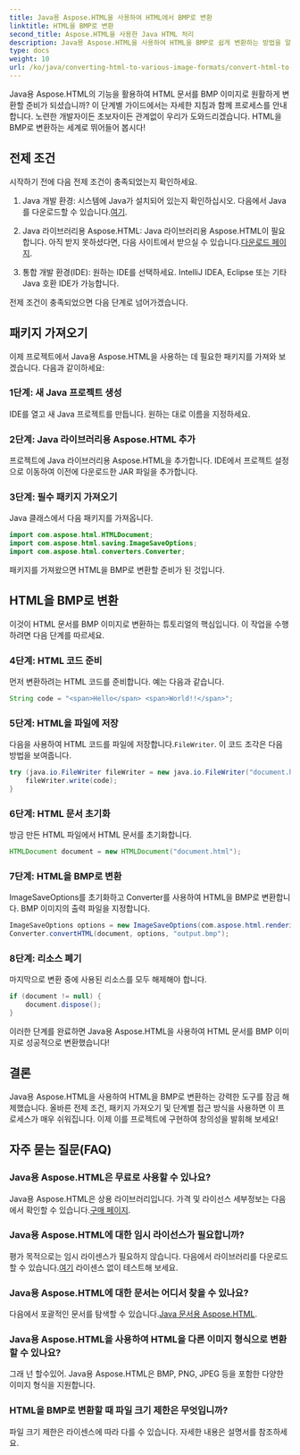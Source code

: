 ```yaml
---
title: Java용 Aspose.HTML을 사용하여 HTML에서 BMP로 변환
linktitle: HTML을 BMP로 변환
second_title: Aspose.HTML을 사용한 Java HTML 처리
description: Java용 Aspose.HTML을 사용하여 HTML을 BMP로 쉽게 변환하는 방법을 알아보세요. 필수 구성 요소 및 패키지 가져오기가 포함된 단계별 가이드입니다. 지금 탐험해보세요!
type: docs
weight: 10
url: /ko/java/converting-html-to-various-image-formats/convert-html-to-bmp/
---
```


Java용 Aspose.HTML의 기능을 활용하여 HTML 문서를 BMP 이미지로 원활하게 변환할 준비가 되셨습니까? 이 단계별 가이드에서는 자세한 지침과 함께 프로세스를 안내합니다. 노련한 개발자이든 초보자이든 관계없이 우리가 도와드리겠습니다. HTML을 BMP로 변환하는 세계로 뛰어들어 봅시다!

## 전제 조건

시작하기 전에 다음 전제 조건이 충족되었는지 확인하세요.

1.  Java 개발 환경: 시스템에 Java가 설치되어 있는지 확인하십시오. 다음에서 Java를 다운로드할 수 있습니다.[여기](https://www.java.com/download/).

2.  Java 라이브러리용 Aspose.HTML: Java 라이브러리용 Aspose.HTML이 필요합니다. 아직 받지 못하셨다면, 다음 사이트에서 받으실 수 있습니다.[다운로드 페이지](https://releases.aspose.com/html/java/).

3. 통합 개발 환경(IDE): 원하는 IDE를 선택하세요. IntelliJ IDEA, Eclipse 또는 기타 Java 호환 IDE가 가능합니다.

전제 조건이 충족되었으면 다음 단계로 넘어가겠습니다.

## 패키지 가져오기

이제 프로젝트에서 Java용 Aspose.HTML을 사용하는 데 필요한 패키지를 가져와 보겠습니다. 다음과 같이하세요:

### 1단계: 새 Java 프로젝트 생성

IDE를 열고 새 Java 프로젝트를 만듭니다. 원하는 대로 이름을 지정하세요.

### 2단계: Java 라이브러리용 Aspose.HTML 추가

프로젝트에 Java 라이브러리용 Aspose.HTML을 추가합니다. IDE에서 프로젝트 설정으로 이동하여 이전에 다운로드한 JAR 파일을 추가합니다.

### 3단계: 필수 패키지 가져오기

Java 클래스에서 다음 패키지를 가져옵니다.

```java
import com.aspose.html.HTMLDocument;
import com.aspose.html.saving.ImageSaveOptions;
import com.aspose.html.converters.Converter;
```

패키지를 가져왔으면 HTML을 BMP로 변환할 준비가 된 것입니다.

## HTML을 BMP로 변환

이것이 HTML 문서를 BMP 이미지로 변환하는 튜토리얼의 핵심입니다. 이 작업을 수행하려면 다음 단계를 따르세요.

### 4단계: HTML 코드 준비

먼저 변환하려는 HTML 코드를 준비합니다. 예는 다음과 같습니다.

```java
String code = "<span>Hello</span> <span>World!!</span>";
```

### 5단계: HTML을 파일에 저장

다음을 사용하여 HTML 코드를 파일에 저장합니다.`FileWriter`. 이 코드 조각은 다음 방법을 보여줍니다.

```java
try (java.io.FileWriter fileWriter = new java.io.FileWriter("document.html")) {
    fileWriter.write(code);
}
```

### 6단계: HTML 문서 초기화

방금 만든 HTML 파일에서 HTML 문서를 초기화합니다.

```java
HTMLDocument document = new HTMLDocument("document.html");
```

### 7단계: HTML을 BMP로 변환

ImageSaveOptions를 초기화하고 Converter를 사용하여 HTML을 BMP로 변환합니다. BMP 이미지의 출력 파일을 지정합니다.

```java
ImageSaveOptions options = new ImageSaveOptions(com.aspose.html.rendering.image.ImageFormat.Bmp);
Converter.convertHTML(document, options, "output.bmp");
```

### 8단계: 리소스 폐기

마지막으로 변환 중에 사용된 리소스를 모두 해제해야 합니다.

```java
if (document != null) {
    document.dispose();
}
```

이러한 단계를 완료하면 Java용 Aspose.HTML을 사용하여 HTML 문서를 BMP 이미지로 성공적으로 변환했습니다!

## 결론

Java용 Aspose.HTML을 사용하여 HTML을 BMP로 변환하는 강력한 도구를 잠금 해제했습니다. 올바른 전제 조건, 패키지 가져오기 및 단계별 접근 방식을 사용하면 이 프로세스가 매우 쉬워집니다. 이제 이를 프로젝트에 구현하여 창의성을 발휘해 보세요!

## 자주 묻는 질문(FAQ)

### Java용 Aspose.HTML은 무료로 사용할 수 있나요?
 Java용 Aspose.HTML은 상용 라이브러리입니다. 가격 및 라이선스 세부정보는 다음에서 확인할 수 있습니다.[구매 페이지](https://purchase.aspose.com/buy).

### Java용 Aspose.HTML에 대한 임시 라이선스가 필요합니까?
 평가 목적으로는 임시 라이센스가 필요하지 않습니다. 다음에서 라이브러리를 다운로드할 수 있습니다.[여기](https://releases.aspose.com/) 라이센스 없이 테스트해 보세요.

### Java용 Aspose.HTML에 대한 문서는 어디서 찾을 수 있나요?
 다음에서 포괄적인 문서를 탐색할 수 있습니다.[Java 문서용 Aspose.HTML](https://reference.aspose.com/html/java/).

### Java용 Aspose.HTML을 사용하여 HTML을 다른 이미지 형식으로 변환할 수 있나요?
그래 넌 할수있어. Java용 Aspose.HTML은 BMP, PNG, JPEG 등을 포함한 다양한 이미지 형식을 지원합니다.

### HTML을 BMP로 변환할 때 파일 크기 제한은 무엇입니까?
파일 크기 제한은 라이센스에 따라 다를 수 있습니다. 자세한 내용은 설명서를 참조하세요.